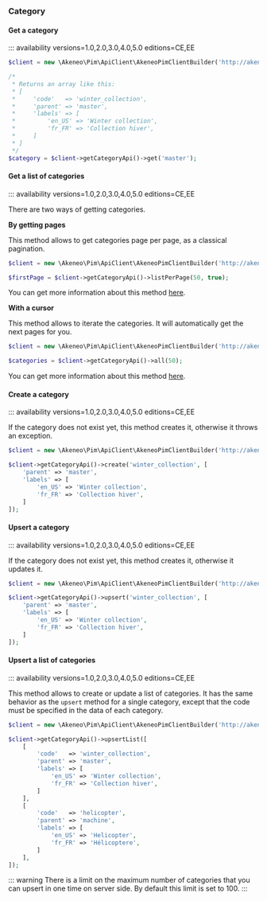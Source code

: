 ### Category

#### Get a category 
::: availability versions=1.0,2.0,3.0,4.0,5.0 editions=CE,EE

```php
$client = new \Akeneo\Pim\ApiClient\AkeneoPimClientBuilder('http://akeneo.com/')->buildAuthenticatedByPassword('client_id', 'secret', 'admin', 'admin');

/*
 * Returns an array like this:
 * [
 *     'code'   => 'winter_collection',
 *     'parent' => 'master',
 *     'labels' => [
 *         'en_US' => 'Winter collection',
 *         'fr_FR' => 'Collection hiver',
 *     ]
 * ]
 */
$category = $client->getCategoryApi()->get('master');
```

#### Get a list of categories
::: availability versions=1.0,2.0,3.0,4.0,5.0 editions=CE,EE

There are two ways of getting categories. 

**By getting pages**

This method allows to get categories page per page, as a classical pagination.

```php
$client = new \Akeneo\Pim\ApiClient\AkeneoPimClientBuilder('http://akeneo.com/')->buildAuthenticatedByPassword('client_id', 'secret', 'admin', 'admin');

$firstPage = $client->getCategoryApi()->listPerPage(50, true);
```

You can get more information about this method [here](/php-client/list-resources.html#by-getting-pages).

**With a cursor**

This method allows to iterate the categories. It will automatically get the next pages for you.

```php
$client = new \Akeneo\Pim\ApiClient\AkeneoPimClientBuilder('http://akeneo.com/')->buildAuthenticatedByPassword('client_id', 'secret', 'admin', 'admin');

$categories = $client->getCategoryApi()->all(50);
```

You can get more information about this method [here](/php-client/list-resources.html#with-a-cursor).

#### Create a category
::: availability versions=1.0,2.0,3.0,4.0,5.0 editions=CE,EE

If the category does not exist yet, this method creates it, otherwise it throws an exception.

```php
$client = new \Akeneo\Pim\ApiClient\AkeneoPimClientBuilder('http://akeneo.com/')->buildAuthenticatedByPassword('client_id', 'secret', 'admin', 'admin');

$client->getCategoryApi()->create('winter_collection', [
    'parent' => 'master',
    'labels' => [
        'en_US' => 'Winter collection',
        'fr_FR' => 'Collection hiver',
    ]
]);
```

#### Upsert a category
::: availability versions=1.0,2.0,3.0,4.0,5.0 editions=CE,EE

If the category does not exist yet, this method creates it, otherwise it updates it.

```php
$client = new \Akeneo\Pim\ApiClient\AkeneoPimClientBuilder('http://akeneo.com/')->buildAuthenticatedByPassword('client_id', 'secret', 'admin', 'admin');

$client->getCategoryApi()->upsert('winter_collection', [
    'parent' => 'master',
    'labels' => [
        'en_US' => 'Winter collection',
        'fr_FR' => 'Collection hiver',
    ]
]);
```

#### Upsert a list of categories
::: availability versions=1.0,2.0,3.0,4.0,5.0 editions=CE,EE

This method allows to create or update a list of categories.
It has the same behavior as the `upsert` method for a single category, except that the code must be specified in the data of each category.


```php
$client = new \Akeneo\Pim\ApiClient\AkeneoPimClientBuilder('http://akeneo.com/')->buildAuthenticatedByPassword('client_id', 'secret', 'admin', 'admin');

$client->getCategoryApi()->upsertList([
    [
        'code'   => 'winter_collection',
        'parent' => 'master',
        'labels' => [
            'en_US' => 'Winter collection',
            'fr_FR' => 'Collection hiver',
        ]
    ],
    [
        'code'   => 'helicopter',
        'parent' => 'machine',
        'labels' => [
            'en_US' => 'Helicopter',
            'fr_FR' => 'Hélicoptere',
        ]
    ],
]);
```

::: warning
There is a limit on the maximum number of categories that you can upsert in one time on server side. By default this limit is set to 100.
:::
